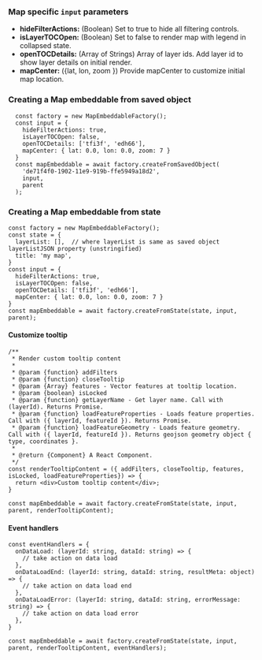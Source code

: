 
### Map specific `input` parameters
- **hideFilterActions:** (Boolean) Set to true to hide all filtering controls.
- **isLayerTOCOpen:** (Boolean) Set to false to render map with legend in collapsed state.
- **openTOCDetails:** (Array of Strings) Array of layer ids. Add layer id to show layer details on initial render.
- **mapCenter:** ({lat, lon, zoom }) Provide mapCenter to customize initial map location.

### Creating a Map embeddable from saved object
```
  const factory = new MapEmbeddableFactory();
  const input = {
    hideFilterActions: true,
    isLayerTOCOpen: false,
    openTOCDetails: ['tfi3f', 'edh66'],
    mapCenter: { lat: 0.0, lon: 0.0, zoom: 7 }
  }
  const mapEmbeddable = await factory.createFromSavedObject(
    'de71f4f0-1902-11e9-919b-ffe5949a18d2',
    input,
    parent
  );
```

### Creating a Map embeddable from state
```
const factory = new MapEmbeddableFactory();
const state = {
  layerList: [],  // where layerList is same as saved object layerListJSON property (unstringified)
  title: 'my map',
}
const input = {
  hideFilterActions: true,
  isLayerTOCOpen: false,
  openTOCDetails: ['tfi3f', 'edh66'],
  mapCenter: { lat: 0.0, lon: 0.0, zoom: 7 }
}
const mapEmbeddable = await factory.createFromState(state, input, parent);
```

#### Customize tooltip
```
/**
 * Render custom tooltip content
 *
 * @param {function} addFilters
 * @param {function} closeTooltip
 * @param {Array} features - Vector features at tooltip location.
 * @param {boolean} isLocked
 * @param {function} getLayerName - Get layer name. Call with (layerId). Returns Promise.
 * @param {function} loadFeatureProperties - Loads feature properties. Call with ({ layerId, featureId }). Returns Promise.
 * @param {function} loadFeatureGeometry - Loads feature geometry. Call with ({ layerId, featureId }). Returns geojson geometry object { type, coordinates }.
 *
 * @return {Component} A React Component.
 */
const renderTooltipContent = ({ addFilters, closeTooltip, features, isLocked, loadFeatureProperties}) => {
  return <div>Custom tooltip content</div>;
}

const mapEmbeddable = await factory.createFromState(state, input, parent, renderTooltipContent);
```


#### Event handlers
```
const eventHandlers = {
  onDataLoad: (layerId: string, dataId: string) => {
    // take action on data load
  },
  onDataLoadEnd: (layerId: string, dataId: string, resultMeta: object) => {
    // take action on data load end
  },
  onDataLoadError: (layerId: string, dataId: string, errorMessage: string) => {
    // take action on data load error
  },
}

const mapEmbeddable = await factory.createFromState(state, input, parent, renderTooltipContent, eventHandlers);
```
